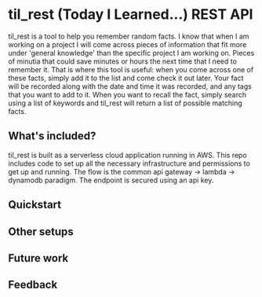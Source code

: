 # til_rest (Today I Learned...) REST API

til_rest is a tool to help you remember random facts.  I know that when I am working on a project 
I will come across pieces of information that fit more under 'general knowledge' than the specific project I am working on.
Pieces of minutia that could save minutes or hours the next time that I need to remember it.
That is where this tool is useful: when you come across one of these facts, simply add it to the list and come check it out later.
Your fact will be recorded along with the date and time it was recorded, and any tags that you want to add to it.
When you want to recall the fact, simply search using a list of keywords and til_rest will return a list of possible matching facts.

## What's included?

til_rest is built as a serverless cloud application running in AWS.  This repo includes code to set up all the necessary infrastructure and permissions to get up and running.  The flow is the common api gateway -> lambda -> dynamodb paradigm.
The endpoint is secured using an api key.

## Quickstart



## Other setups


## Future work


## Feedback
